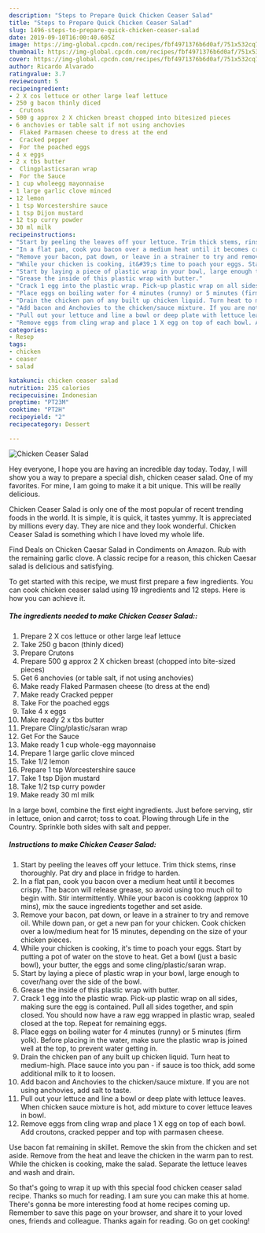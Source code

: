 ```yaml
---
description: "Steps to Prepare Quick Chicken Ceaser Salad"
title: "Steps to Prepare Quick Chicken Ceaser Salad"
slug: 1496-steps-to-prepare-quick-chicken-ceaser-salad
date: 2019-09-10T16:00:40.605Z
image: https://img-global.cpcdn.com/recipes/fbf4971376b6d0af/751x532cq70/chicken-ceaser-salad-recipe-main-photo.jpg
thumbnail: https://img-global.cpcdn.com/recipes/fbf4971376b6d0af/751x532cq70/chicken-ceaser-salad-recipe-main-photo.jpg
cover: https://img-global.cpcdn.com/recipes/fbf4971376b6d0af/751x532cq70/chicken-ceaser-salad-recipe-main-photo.jpg
author: Ricardo Alvarado
ratingvalue: 3.7
reviewcount: 5
recipeingredient:
- 2 X cos lettuce or other large leaf lettuce
- 250 g bacon thinly diced
-  Crutons
- 500 g approx 2 X chicken breast chopped into bitesized pieces
- 6 anchovies or table salt if not using anchovies
-  Flaked Parmasen cheese to dress at the end
-  Cracked pepper
-  For the poached eggs
- 4 x eggs
- 2 x tbs butter
-  Clingplasticsaran wrap
-  For the Sauce
- 1 cup wholeegg mayonnaise
- 1 large garlic clove minced
- 12 lemon
- 1 tsp Worcestershire sauce
- 1 tsp Dijon mustard
- 12 tsp curry powder
- 30 ml milk
recipeinstructions:
- "Start by peeling the leaves off your lettuce. Trim thick stems, rinse thoroughly. Pat dry and place in fridge to harden."
- "In a flat pan, cook you bacon over a medium heat until it becomes crispy. The bacon will release grease, so avoid using too much oil to begin with. Stir intermittently. While your bacon is cookkng (approx 10 mins), mix the sauce ingredients together and set aside."
- "Remove your bacon, pat down, or leave in a strainer to try and remove oil. While down pan, or get a new pan for your chicken. Cook chicken over a low/medium heat for 15 minutes, depending on the size of your chicken pieces."
- "While your chicken is cooking, it&#39;s time to poach your eggs. Start by putting a pot of water on the stove to heat. Get a bowl (just a basic bowl), your butter, the eggs and some cling/plastic/saran wrap."
- "Start by laying a piece of plastic wrap in your bowl, large enough to cover/hang over the side of the bowl."
- "Grease the inside of this plastic wrap with butter."
- "Crack 1 egg into the plastic wrap. Pick-up plastic wrap on all sides, making sure the egg is contained. Pull all sides together, and spin closed. You should now have a raw egg wrapped in plastic wrap, sealed closed at the top. Repeat for remaining eggs."
- "Place eggs on boiling water for 4 minutes (runny) or 5 minutes (firm yolk). Before placing in the water, make sure the plastic wrap is joined well at the top, to prevent water getting in."
- "Drain the chicken pan of any built up chicken liquid. Turn heat to medium-high. Place sauce into you pan - if sauce is too thick, add some additional milk to it to loosen."
- "Add bacon and Anchovies to the chicken/sauce mixture. If you are not using anchovies, add salt to taste."
- "Pull out your lettuce and line a bowl or deep plate with lettuce leaves. When chicken sauce mixture is hot, add mixture to cover lettuce leaves in bowl."
- "Remove eggs from cling wrap and place 1 X egg on top of each bowl. Add croutons, cracked pepper and top with parmasen cheese."
categories:
- Resep
tags:
- chicken
- ceaser
- salad

katakunci: chicken ceaser salad
nutrition: 235 calories
recipecuisine: Indonesian
preptime: "PT23M"
cooktime: "PT2H"
recipeyield: "2"
recipecategory: Dessert

---
```



![Chicken Ceaser Salad](https://img-global.cpcdn.com/recipes/fbf4971376b6d0af/751x532cq70/chicken-ceaser-salad-recipe-main-photo.jpg)

Hey everyone, I hope you are having an incredible day today. Today, I will show you a way to prepare a special dish, chicken ceaser salad. One of my favorites. For mine, I am going to make it a bit unique. This will be really delicious.

Chicken Ceaser Salad is only one of the most popular of recent trending foods in the world. It is simple, it is quick, it tastes yummy. It is appreciated by millions every day. They are nice and they look wonderful. Chicken Ceaser Salad is something which I have loved my whole life.

Find Deals on Chicken Caesar Salad in Condiments on Amazon. Rub with the remaining garlic clove. A classic recipe for a reason, this chicken Caesar salad is delicious and satisfying.


To get started with this recipe, we must first prepare a few ingredients. You can cook chicken ceaser salad using 19 ingredients and 12 steps. Here is how you can achieve it.

##### The ingredients needed to make Chicken Ceaser Salad::

1. Prepare 2 X cos lettuce or other large leaf lettuce
1. Take 250 g bacon (thinly diced)
1. Prepare  Crutons
1. Prepare 500 g approx 2 X chicken breast (chopped into bite-sized pieces)
1. Get 6 anchovies (or table salt, if not using anchovies)
1. Make ready  Flaked Parmasen cheese (to dress at the end)
1. Make ready  Cracked pepper
1. Take  For the poached eggs
1. Take 4 x eggs
1. Make ready 2 x tbs butter
1. Prepare  Cling/plastic/saran wrap
1. Get  For the Sauce
1. Make ready 1 cup whole-egg mayonnaise
1. Prepare 1 large garlic clove minced
1. Take 1/2 lemon
1. Prepare 1 tsp Worcestershire sauce
1. Take 1 tsp Dijon mustard
1. Take 1/2 tsp curry powder
1. Make ready 30 ml milk


In a large bowl, combine the first eight ingredients. Just before serving, stir in lettuce, onion and carrot; toss to coat. Plowing through Life in the Country. Sprinkle both sides with salt and pepper. 

##### Instructions to make Chicken Ceaser Salad:

1. Start by peeling the leaves off your lettuce. Trim thick stems, rinse thoroughly. Pat dry and place in fridge to harden.
1. In a flat pan, cook you bacon over a medium heat until it becomes crispy. The bacon will release grease, so avoid using too much oil to begin with. Stir intermittently. While your bacon is cookkng (approx 10 mins), mix the sauce ingredients together and set aside.
1. Remove your bacon, pat down, or leave in a strainer to try and remove oil. While down pan, or get a new pan for your chicken. Cook chicken over a low/medium heat for 15 minutes, depending on the size of your chicken pieces.
1. While your chicken is cooking, it&#39;s time to poach your eggs. Start by putting a pot of water on the stove to heat. Get a bowl (just a basic bowl), your butter, the eggs and some cling/plastic/saran wrap.
1. Start by laying a piece of plastic wrap in your bowl, large enough to cover/hang over the side of the bowl.
1. Grease the inside of this plastic wrap with butter.
1. Crack 1 egg into the plastic wrap. Pick-up plastic wrap on all sides, making sure the egg is contained. Pull all sides together, and spin closed. You should now have a raw egg wrapped in plastic wrap, sealed closed at the top. Repeat for remaining eggs.
1. Place eggs on boiling water for 4 minutes (runny) or 5 minutes (firm yolk). Before placing in the water, make sure the plastic wrap is joined well at the top, to prevent water getting in.
1. Drain the chicken pan of any built up chicken liquid. Turn heat to medium-high. Place sauce into you pan - if sauce is too thick, add some additional milk to it to loosen.
1. Add bacon and Anchovies to the chicken/sauce mixture. If you are not using anchovies, add salt to taste.
1. Pull out your lettuce and line a bowl or deep plate with lettuce leaves. When chicken sauce mixture is hot, add mixture to cover lettuce leaves in bowl.
1. Remove eggs from cling wrap and place 1 X egg on top of each bowl. Add croutons, cracked pepper and top with parmasen cheese.


Use bacon fat remaining in skillet. Remove the skin from the chicken and set aside. Remove from the heat and leave the chicken in the warm pan to rest. While the chicken is cooking, make the salad. Separate the lettuce leaves and wash and drain. 

So that's going to wrap it up with this special food chicken ceaser salad recipe. Thanks so much for reading. I am sure you can make this at home. There's gonna be more interesting food at home recipes coming up. Remember to save this page on your browser, and share it to your loved ones, friends and colleague. Thanks again for reading. Go on get cooking!

